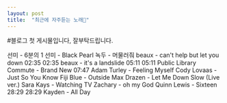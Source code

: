 ```yaml
---
layout: post
title:  "최근에 자주듣는 노래💙"
---
```


#블로그 첫 게시물입니다, 잘부탁드립니다.

선미 - 6분의 1 
선미 - Black Pearl
녹두 - 머물러줘
beaux - can't help but let you down
02:35 02:35 beaux - it's a landslide
05:11 05:11 Public Library Commute - Brand New 07:47
Adam Turley - Feeling Myself
Cody Lovaas - Just So You Know 
Fiji Blue - Outside
Max Drazen - Let Me Down Slow (Live ver.)
Sara Kays - Watching TV 
Zachary - oh my God
Quinn Lewis - Sixteen 28:29 28:29
Kayden - All Day
